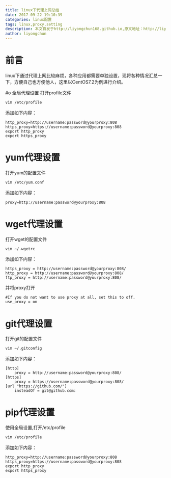 ```yaml
---
title: linux下代理上网总结
date: 2017-09-22 19:10:39
categories: linux配置
tags: linux,proxy,setting
description: 本文首发于http://liyongchun168.github.io,原文地址：http://liyongchun168.github.io/2017/09/22/linux下代理上网总结/,转载请注明署名“liyongchun”并在显眼位置保留原文连接，谢谢！
author: liyongchun
---
```


# 前言
linux下通过代理上网比较麻烦，各种应用都需要单独设置，现将各种情况汇总一下，方便自己也方便他人，这里以CentOS7.2为例进行介绍。

 
#o 全局代理设置
打开profile文件
```bash
vim /etc/profile
```
添加如下内容：
```
http_proxy=http://username:password@yourproxy:808
https_proxy=https://username:password@yourproxy:808
export http_proxy
export https_proxy
```
# yum代理设置
打开yum的配置文件
```bash
vim /etc/yum.conf
```
添加如下内容：
```
proxy=http://username:password@yourproxy:808
```
# wget代理设置
打开wget的配置文件
```bash
vim ~/.wgetrc
```
添加如下内容：
```
https_proxy = http://username:password@yourproxy:808/
http_proxy = http://username:password@yourproxy:808/
ftp_proxy = http://username:password@yourproxy:808/
```
并将proxy打开
```
#If you do not want to use proxy at all, set this to off.
use_proxy = on
```

# git代理设置
打开git的配置文件
```bash
vim ~/.gitconfig
```
添加如下内容：
```
[http]
	proxy = http://username:password@yourproxy:808/
[https]
	proxy = https://username:password@yourproxy:808/
[url "https://github.com/"]
	insteadOf = git@github.com:
```
# pip代理设置
使用全局设置,打开/etc/profile
```bash
vim /etc/profile
```
添加如下内容：
```
http_proxy=http://username:password@yourproxy:808
https_proxy=https://username:password@yourproxy:808
export http_proxy
export https_proxy
```
